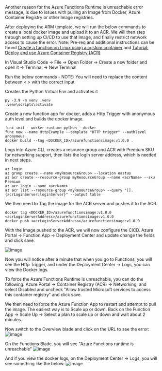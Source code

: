 Another reason for the Azure Functions Runtime is unreachable error message, is due to issues with pulling an Image from Docker, Azure Container Registry or other Image registries. 

After deploying the ARM template, we will run the below commands to create a local docker image and upload it to an ACR. We will then step through setting up CI/CD to use that Image, and finally restrict network access to cause the error.
Note: Pre-req and additional instructions can be found  [Create a function on Linux using a custom container](https://learn.microsoft.com/en-us/azure/azure-functions/functions-create-function-linux-custom-image?pivots=programming-language-python&tabs=in-process%2Cbash%2Cazure-cli%2Cv1) and [Tutorial: Deploy and use Azure Container Registry (ACR)](https://learn.microsoft.com/en-us/azure/aks/tutorial-kubernetes-prepare-acr?tabs=azure-cli)

In Visual Studio Code -> File -> Open Folder -> Create a new folder and open it -> Terminal -> New Terminal

Run the below commands - NOTE: You will need to replace the content between < > with the correct input

Creates the Python Virtual Env and activates it
```
py -3.9 -m venv .venv
.venv\scripts\activate
```

Create a new function app for docker, adds a Http Trigger with anonymous auth level and builds the docker image.
```
func init --worker-runtime python --docker
func new --name HttpExample --template "HTTP trigger" --authlevel anonymous
docker build --tag <DOCKER_ID>/azurefunctionsimage:v1.0.0 .
```

Logs into Azure CLI, creates a resource group and ACR with Premium SKU for networking support, then lists the login server address, which is needed in next steps.
```
az login
az group create --name <myResourceGroup> --location eastus
az acr create --resource-group myResourceGroup --name <acrName> --sku Premium
az acr login --name <acrName>
az acr list --resource-group <myResourceGroup> --query "[].{acrLoginServer:loginServer}" --output table
```
We then need to Tag the image for the ACR server and pushes it to the ACR. 

```
docker tag <DOCKER_ID>/azurefunctionsimage:v1.0.0 <acrLoginServerAddress>/azurefunctionsimage:v1.0.0
docker push <acrLoginServerAddress>/azurefunctionsimage:v1.0.0
```

With the Image pushed to the ACR, we will now configure the CICD.
Azure Portal -> Function App -> Deployment Center and update change the fields and click save.

![image](https://github.com/VinnyBonner/AzureFunctionsRuntimeIsUnreachable/assets/92878154/8bdc86a1-a357-447d-8ea0-e1c8572ae59c)

Now you will notice after a minute that when you go to Functions, you will see the Http Trigger, and under the Deployment Center -> Logs, you can view the Docker logs. 

To force the Azure Functions Runtime is unreachable, you can do the following:
Azure Portal -> Container Registry (ACR) -> Networking, and select Disabled and uncheck "Allow trusted Microsoft services to access this container registry" and click save.

We then need to force the Azure Function App to restart and attempt to pull the image. The easiest way is to Scale up or down. 
Back on the Function App -> Scale Up -> Select a plan to scale up or down and wait about 2 minutes.

Now switch to the Overview blade and click on the URL to see the error:
![image](https://github.com/VinnyBonner/AzureFunctionsRuntimeIsUnreachable/assets/92878154/4978610c-e79f-4a85-b54f-b170922f2999)

On the Functions Blade, you will see "Azure Functions runtime is unreachable"
![image](https://github.com/VinnyBonner/AzureFunctionsRuntimeIsUnreachable/assets/92878154/92d7b42d-df1b-4acb-b3f2-ae30b05e1c16)

And if you view the docker logs, on the Deployment Center -> Logs, you will see something like the below:
![image](https://github.com/VinnyBonner/AzureFunctionsRuntimeIsUnreachable/assets/92878154/3875f82c-068c-4e13-ad88-5c36378b4fcc)




